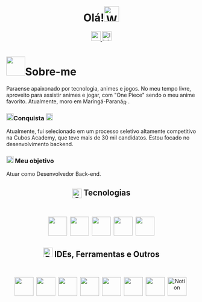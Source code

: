 
<h1 align="center">Olá!<img src="https://raw.githubusercontent.com/Tarikul-Islam-Anik/Animated-Fluent-Emojis/master/Emojis/Hand%20gestures/Waving%20Hand%20Medium-Light%20Skin%20Tone.png" alt="Waving Hand Medium-Light Skin Tone" width="40" height="40" /></h1>

<div align="center">
  <a href="mailto:cleberSanches59@gmail.com" target="_blank">
    <img src="https://img.shields.io/badge/Email-red?logo=gmail&logoColor=white&style=for-the-badge" height="25" alt="gmail logo"  />
  </a>
   <a href="https://www.linkedin.com/in/cleber-sanches-024414230/" target="_blank">
    <img src="https://img.shields.io/static/v1?message=LinkedIn&logo=linkedin&label=&color=0077B5&logoColor=white&labelColor=&style=for-the-badge" height="25" alt="linkedin logo"/>
  </a>
</div>

<h1><img src="https://imgur.com/YDqtDY0.png"
  width="50"/>Sobre-me</h1>

Paraense apaixonado por tecnologia, animes e jogos. No meu tempo livre, aproveito para assistir animes e jogar, com "One Piece" sendo o meu anime favorito. Atualmente, moro em Maringá-Paraná<img src="https://raw.githubusercontent.com/Tarikul-Islam-Anik/Animated-Fluent-Emojis/master/Emojis/Objects/Round%20Pushpin.png" alt="Round Pushpin" width="13" align="center" />.

<h3 ><img src="https://raw.githubusercontent.com/Tarikul-Islam-Anik/Animated-Fluent-Emojis/master/Emojis/Activities/Trophy.png" alt="Trophy" width="18.80"  align="baseline" />Conquista  <img src="https://raw.githubusercontent.com/Tarikul-Islam-Anik/Animated-Fluent-Emojis/master/Emojis/Activities/Party%20Popper.png" alt="Party Popper" width="18.80" align="baseline" /></h3>
Atualmente, fui selecionado em um processo seletivo altamente competitivo na Cubos Academy, que teve mais de 30 mil candidatos. Estou focado no desenvolvimento backend.

</br>
<h3><img src="https://raw.githubusercontent.com/Tarikul-Islam-Anik/Animated-Fluent-Emojis/master/Emojis/Activities/Bullseye.png" alt="Bullseye" width="18.80"  align="baseline" align="center"/> Meu objetivo </h3> Atuar como Desenvolvedor Back-end.

<h2 align="center"><img src="https://raw.githubusercontent.com/Tarikul-Islam-Anik/Animated-Fluent-Emojis/master/Emojis/Objects/Gear.png" alt="Gear" width="25" align="center"  /> Tecnologias</h2>
</br>
<p align="center">
   <img src="https://skillicons.dev/icons?i=html" style="width: 50px; height: 50px;">&nbsp;
    <img src="https://skillicons.dev/icons?i=css" style="width: 50px; height: 50px;">&nbsp;
     <img src="https://skillicons.dev/icons?i=javascript" style="width: 50px; height: 50px;">&nbsp;
  <img src="https://skillicons.dev/icons?i=nodejs" style="width
: 50px; height: 50px;">&nbsp;
  <img src="https://skillicons.dev/icons?i=express" style="width: 50px; height: 50px;">
 

</br>

</p>
<h2 align="center"><img src="https://raw.githubusercontent.com/Tarikul-Islam-Anik/Animated-Fluent-Emojis/master/Emojis/Hand%20gestures/Brain.png" alt="Brain" width="25" height="25" align="baseline"  /> IDEs, Ferramentas e Outros</h2>
</br>
<p align="center">
  <img src="https://skillicons.dev/icons?i=git" style="width: 50px; height: 50px;">&nbsp;
  <img src="https://skillicons.dev/icons?i=vscode" style="width: 50px; height: 50px;">&nbsp;
  <img src="https://skillicons.dev/icons?i=github" style="width: 50px; height: 50px;">&nbsp;
  <img src="https://imgur.com/teFrovt.png" style="width: 50px; height: 50px;">&nbsp;
  <img src="https://skillicons.dev/icons?i=ai" style="width: 50px; height: 50px;">&nbsp;
  <img src="https://skillicons.dev/icons?i=ps" style="width: 50px; height: 50px;">&nbsp;
  <img src="https://skillicons.dev/icons?i=discord" style="width: 50px; height: 50px;">&nbsp;
  <img src="https://i.imgur.com/vRtW8Ix.png" alt="Notion" style="width: 50px; height: 50px;">&nbsp;
</br>
</p>



